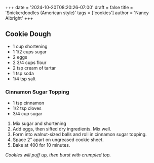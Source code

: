 +++
date = '2024-10-20T08:20:26-07:00'
draft = false
title = 'Snickerdoodles (American style)'
tags = ['cookies']
author = 'Nancy Albright'
+++

## Cookie Dough
* 1 cup shortening
* 1 1/2 cups sugar
* 2 eggs
* 2 3/4 cups flour
* 2 tsp cream of tartar
* 1 tsp soda
* 1/4 tsp salt

### Cinnamon Sugar Topping
* 1 tsp cinnamon
* 1/2 tsp cloves
* 3/4 cup sugar

1. Mix sugar and shortening
2. Add eggs, then sifted dry ingredients. Mix well.
3. Form into walnut-sized balls and roll in cinnamon sugar topping.
4. Space 2" apart on ungreased cookie sheet.
5. Bake at 400 for 10 minutes. 

_Cookies will puff up, then burst with crumpled top._

